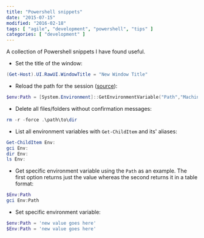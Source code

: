 ```yaml
---
title: "Powershell snippets"
date: "2015-07-15"
modified: "2016-02-18"
tags: [ "agile", "development", "powershell", "tips" ]
categories: [ "development" ]
---
```


A collection of Powershell snippets I have found useful.

* Set the title of the window:

```powershell
(Get-Host).UI.RawUI.WindowTitle = "New Window Title"
```

* Reload the path for the session ([source](http://stackoverflow.com/a/17794885/3205689)):

```powershell
$env:Path = [System.Environment]::GetEnvironmentVariable("Path","Machine")
```


* Delete all files/folders without confirmation messages:

```powershell
rm -r -force .\path\to\dir
```


* List all environment variables with `Get-ChildItem` and its' aliases:

```powershell
Get-ChildItem Env:
gci Env:
dir Env:
ls Env:
```


* Get specific environment variable using the `Path` as an example. The first
  option returns just the value whereas the second returns it in a table
  format:

```powershell
$Env:Path
gci Env:Path
```

* Set specific environment variable:

```powershell
$env:Path = 'new value goes here'
$Env:Path = 'new value goes here'
```
